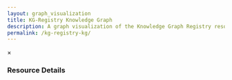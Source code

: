 ```yaml
---
layout: graph_visualization
title: KG-Registry Knowledge Graph
description: A graph visualization of the Knowledge Graph Registry resources and their relationships.
permalink: /kg-registry-kg/
---
```


<script src="https://cdnjs.cloudflare.com/ajax/libs/pixi.js/7.2.4/pixi.min.js"></script>
<script src="{{ site.baseurl }}/assets/js/kg-registry-kg-visualization.js"></script>
<link rel="stylesheet" href="{{ site.baseurl }}/assets/css/kg-registry-kg.css">

<div id="node-details-panel" class="node-details">
  <span class="close-details" onclick="hideNodeDetails()">&times;</span>
  <h3 id="details-title">Resource Details</h3>
  <dl id="details-content"></dl>
</div>

<script>
  function hideNodeDetails() {
    document.getElementById('node-details-panel').style.display = 'none';
  }
</script>
